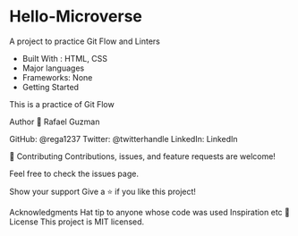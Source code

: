# Hello-Microverse

A project to practice Git Flow and Linters

- Built With : HTML, CSS
- Major languages
- Frameworks: None
- Getting Started

This is a practice of Git Flow

Author 👤 Rafael Guzman

GitHub: @rega1237 Twitter: @twitterhandle LinkedIn: LinkedIn

🤝 Contributing Contributions, issues, and feature requests are welcome!

Feel free to check the issues page.

Show your support Give a ⭐️ if you like this project!

Acknowledgments Hat tip to anyone whose code was used Inspiration etc 📝 License This project is MIT licensed.